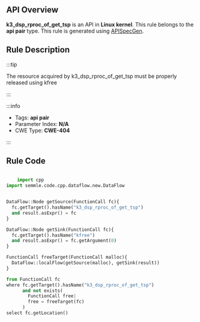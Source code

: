 ---
---


## API Overview
**k3_dsp_rproc_of_get_tsp** is an API in **Linux kernel**. This rule belongs to the **api pair** type. This rule is generated using [APISpecGen](../../tools/APISpecGen).
## Rule Description

:::tip

The resource acquired by k3_dsp_rproc_of_get_tsp must be properly released using kfree

:::

:::info

- Tags: **api pair**
- Parameter Index: **N/A**
- CWE Type: **CWE-404**

:::

## Rule Code
```python

    import cpp
import semmle.code.cpp.dataflow.new.DataFlow


DataFlow::Node getSource(FunctionCall fc){
  fc.getTarget().hasName("k3_dsp_rproc_of_get_tsp")
  and result.asExpr() = fc
}

DataFlow::Node getSink(FunctionCall fc){
  fc.getTarget().hasName("kfree")
  and result.asExpr() = fc.getArgument(0)
}

FunctionCall freeTarget(FunctionCall malloc){
  DataFlow::localFlow(getSource(malloc), getSink(result))
}

from FunctionCall fc
where fc.getTarget().hasName("k3_dsp_rproc_of_get_tsp")
      and not exists(
        FunctionCall free| 
        free = freeTarget(fc)
      )
select fc.getLocation()

    
```